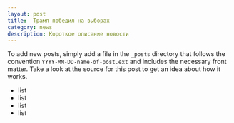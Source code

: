 ```yaml
---
layout: post
title:  Трамп победил на выборах
category: news 
description: Короткое описание новости
---
```


To add new posts, simply add a file in the `_posts` directory that follows the convention `YYYY-MM-DD-name-of-post.ext` and includes the necessary front matter. Take a look at the source for this post to get an idea about how it works.

- list
- list
- list
- list


